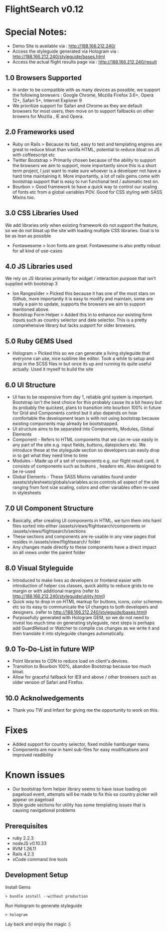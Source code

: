 # FlightSearch v0.12

# Special Notes:
- Demo Site is available via : http://188.166.212.240/
- Access the styleguide generated via Hologram via : http://188.166.212.240/styleguide/bases.html
- Access the actual flight results page via : http://188.166.212.240/result

## 1.0 Browsers Supported
- In order to be compatible with as many devices as possible, we support the following browsers : Google Chrome, Mozilla Firefox 3.6+, Opera 12+, Safari 5+, Internet Explorer 9 
- We prioritize support for Safari and Chrome as they are default browsers for most users, then move on to support fallbacks on other browers for Mozilla , IE and Opera.

## 2.0 Frameworks used
- Ruby on Rails > Because its fast, easy to test and templating engines are great to reduce bloat than vanilla HTML, potential to reduce bloat on JS with coffeescript etc
- Twitter Bootstrap > Primarily chosen because of the ability to support the browsers we aim to support, more importantly since this is a short term project, I just want to make sure whoever is a developer not have a hard time maintaining it. More importantly, a lot of rails gems come with bootstrap support that is easy to run functional test / automatic test on.
- Bourbon > Good framework to have a quick way to control our scaling of fonts etc from a global variables POV. Good for CSS styling with SASS Mixins too.

## 3.0 CSS Libraries Used
We add libraries only when existing framework do not support the feature, so we do not bloat up the site with loading multiple CSS libraries. Goal is to be as lean as possible
- Fontawesome > Icon fonts are great. Fontawesome is also pretty robust for all kind of use-cases

## 4.0 JS Libraries used
We rely on JS libraries primarily for widget / interaction purpose that isn't supplied with bootstrap 3
- Ion Rangeslider > Picked this because it has one of the most stars on Github, more importantly it is easy to modify and maintain, some are really a pain to update, supports the browsers we aim to support mentioned above.
- Bootstrap Form Helper > Added this in to enhance our existing form inputs such as country selector and date selector. This is a pretty comprehensive library but lacks support for older browsers. 

## 5.0 Ruby GEMS Used
- Hologram > Picked this so we can generate a living styleguide that everyone can use, nice sublime like editor. Took a while to setup and drop in the SCSS files in but once its up and running its quite useful actually. Used it myself to build the site

## 6.0 UI Structure
- UI has to be responsive from day 1, reliable grid system is important. Bootstrap isn't the best choice for this probably cause its a bit heavy but its probably the quickest, plans to transition into bourbon 100% in future for Grid and Components control but it also depends on how comfortable the development team is with not using bootstrap because existing components may already be bootstrapped.
- UI structure aims to be separated into Components, Modules, Global Elements
- Component - Refers to HTML components that we can re-use easily in any part of the site e.g. input fields, buttons, datepickers etc. We introduce these at the styleguide section so developers can easily drop in to get what they need time to time
- Modules - Made up of a set of components e.g. our flight result card, it consists of components such as buttons , headers etc. Also designed to be re-used
- Global Elements - These SASS Mixins variables found under assets/stylesheets/globals/variables.scss controls all aspect of the site ranging from font size scaling, colors and other variables often re-used in stylesheets

## 7.0 UI Component Structure
- Basically, after creating UI components in HTML, we turn them into haml files sorted into either /assets/views/flightsearch/components or /assets/views/flightsearch/sections 
- These sections and components are re-usable in any view pages that resides in /assets/view/flightsearch/ folder
- Any changes made directly to these components have a direct impact on all views under the parent folder

## 8.0 Visual Styleguide
- Introduced to make lives as developers or frontend easier with introduction of helper css classes, quick ability to reduce grids to no margin or with additional margins (refer to http://188.166.212.240/styleguide/utility.html)
- Quick way to drop in on HTML markup for buttons, icons, color schemes etc so its easy to communicate the UI changes to both developers and designers. (refer to http://188.166.212.240/styleguide/bases.html)
- Purposefully generated with Hologram GEM, so we do not need to invest too much time on generating styleguide, next steps is perhaps add GuardReload or Watcher to compile css changes as we write it and then translate it into styleguide changes automatically. 

## 9.0 To-Do-List in future WIP
- Point libraries to CDN to reduce load on client's devices.
- Transition to Bourbon 100%, abandon Bootstrap because too much bloat. 
- Allow for graceful fallback for IE9 and above / other browsers such as older version of Safari and Firefox. 

## 10.0 Acknolwedgements
- Thank you TW and Infant for giving me the opportunity to work on this.

# Fixes
- Added support for country selector, fixed mobile hamburger menu
- Components are now in haml sub-files for easy modifications and improved readibility

# Known issues 
- Our bootstrap form helper library seems to have issue loading on pageload event, attempts will be made to fix this so country picker will appear on pageload
- Style guide sections for utility has some templating issues that is causing navigational problems


## Prerequisites
- ruby 2.2.3
- nodeJS v0.10.33
- RVM 1.26.11
- Rails 4.2.3
- xCode command line tools

## Development Setup
Install Gems

```
> bundle install --without production
```
Run Hologram to generate styleguide

```
> hologram 
```

Lay back and enjoy the magic :)
